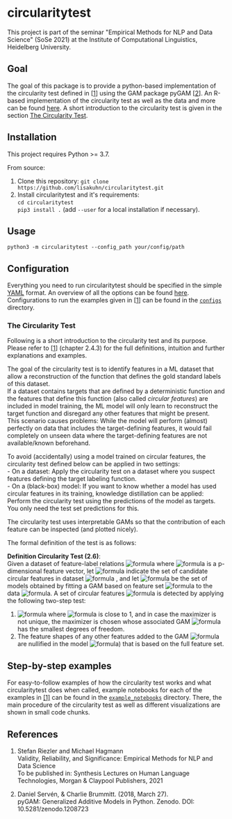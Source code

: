 # circularitytest

This project is part of the seminar "Empirical Methods for NLP and Data Science" (SoSe 2021) at the Institute of Computational Linguistics,
Heidelberg University.

## Goal

The goal of this package is to provide a python-based implementation of the circularity test defined in [[1](#references)]
using the GAM package pyGAM [[2](#references)]. 
An R-based implementation of the circularity test as well as the data and more can be found 
[here](https://www.cl.uni-heidelberg.de/statnlpgroup/empirical_methods/). 
A short introduction to the circularity test is given in the section [The Circularity Test](#the-circularity-test).



## Installation

This project requires Python >= 3.7.

From source: 

  1. Clone this repository:
  `git clone https://github.com/lisakuhn/circularitytest.git`
  2. Install circularitytest and it's requirements:\
  `cd circularitytest`\
  `pip3 install .` (add `--user` for a local installation if necessary).


## Usage

`python3 -m circularitytest --config_path your/config/path`



## Configuration

Everything you need to run circularitytest should be specified in the simple [YAML](http://yaml.org/) format. 
An overview of all the options can be found [here](configs/README.md). \
Configurations to run the examples given in [[1](#References)] can be found in the [`configs`](#configs) directory.


### The Circularity Test

Following is a short introduction to the circularity test and its purpose.
Please refer to [[1](#references)] (chapter 2.4.3) for the full definitions, intuition and further explanations 
and examples.

The goal of the circularity test is to identify features in a ML dataset
that allow a reconstruction of the function that defines the gold standard labels of this dataset. \
If a dataset contains targets that are defined by a deterministic function and the features that define this function (also called *circular features*)
are included in model training, the ML model will only learn to reconstruct the target function and disregard any other features that might be present. \
This scenario causes problems: While the model will perform (almost) perfectly on data that includes the target-defining
features, it would fail completely on unseen data where the target-defining features are not available/known beforehand.

To avoid (accidentally) using a model trained on circular features, the circularity test defined below can 
be applied in two settings: \
    - On a dataset: Apply the circularity test on a dataset where you suspect features defining the target labeling function. \
    - On a (black-box) model: If you want to know whether a model has used circular features in its training, knowledge
    distillation can be applied: Perform the circularity test using the predictions of the model as targets. You only need 
    the test set predictions for this.
    
The circularity test uses interpretable GAMs so that the contribution of each feature can be inspected (and plotted nicely).

The formal definition of the test is as follows: 

**Definition Circularity Test (2.6)**: \
Given a dataset of feature-label relations 
![formula](https://render.githubusercontent.com/render/math?math=D=\{(x^{n},y^{n})\}^{N}_{n=1})
 where
![formula](https://render.githubusercontent.com/render/math?math=x^{n}=(x_1,x_2,...,x_p))
 is a p-dimensional feature vector, let 
![formula](https://render.githubusercontent.com/render/math?math=C%20\subseteq%20P(\{1,...,p\}))
 indicate the set of candidate circular features in dataset ![formula](https://render.githubusercontent.com/render/math?math=D)
 , and let
![formula](https://render.githubusercontent.com/render/math?math=M:=\{\mu_c:c\in%20C\})
be the set of models obtained by fitting a GAM based on feature set 
![formula](https://render.githubusercontent.com/render/math?math=c)
to the data 
![formula](https://render.githubusercontent.com/render/math?math=D).
 A set of circular features
![formula](https://render.githubusercontent.com/render/math?math=c*)
is detected by applying the following two-step test:
1. ![formula](https://render.githubusercontent.com/render/math?math=c*=argmax_{c\subseteq%20C}D^2(\mu_c)) 
 where 
 ![formula](https://render.githubusercontent.com/render/math?math=D^2(\mu_{c*})) 
 is close to 1, and in case
the maximizer is not unique, the maximizer is chosen whose
associated GAM 
![formula](https://render.githubusercontent.com/render/math?math=\mu_{c*}) 
has the smallest degrees of freedom.
2. The feature shapes of any other features added to the GAM
 ![formula](https://render.githubusercontent.com/render/math?math=D^2(\mu_{c*})) 
 are nullified in the model 
  ![formula](https://render.githubusercontent.com/render/math?math=\mu\{1,...,p\})) 
that is based on the full
feature set.




## Step-by-step examples

For easy-to-follow examples of how the circularity test works and what circularitytest does when called, 
example notebooks for each of the examples in [[1]](#references) can be found in the [`example_notebooks`](example_notebooks) directory. There, the main procedure 
of the circularity test as well as different visualizations are shown in small code chunks.




## References

1. Stefan Riezler and Michael Hagmann \
Validity, Reliability, and Significance: Empirical Methods for NLP and Data Science\
To be published in: Synthesis Lectures on Human Language Technologies, Morgan & Claypool Publishers, 2021

2. Daniel Servén, & Charlie Brummitt. (2018, March 27). \
pyGAM: Generalized Additive Models in Python. Zenodo. DOI: 10.5281/zenodo.1208723



